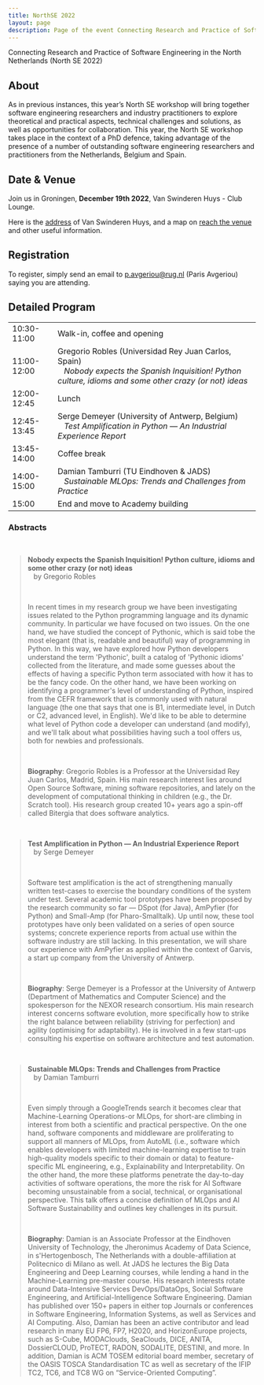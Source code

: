 ```yaml
---
title: NorthSE 2022
layout: page
description: Page of the event Connecting Research and Practice of Software Engineering in the North Netherlands (North SE 2022) from the SEARCH group.
---
```


Connecting Research and Practice of Software Engineering in the North Netherlands (North SE 2022)

## About

As in previous instances, this year’s North SE workshop will bring together software engineering researchers and industry practitioners to explore theoretical and practical aspects, technical challenges and solutions, as well as opportunities for collaboration. This year, the North SE workshop takes place in the context of a PhD defence, taking advantage of the presence of a number of outstanding software engineering researchers and practitioners from the Netherlands, Belgium and Spain. 

## Date & Venue

Join us in Groningen, **December 19th 2022**, Van Swinderen Huys - Club Lounge.

Here is the [address](https://vanswinderenhuys.nl/en/) of Van Swinderen Huys, and a map on [reach the venue](https://www.rug.nl/staff/location/1111) and other useful information. 

## Registration

To register, simply send an email to [p.avgeriou@rug.nl](mailto:p.avgeriou@rug.nl) (Paris Avgeriou) saying you are attending.

## Detailed Program


<table style="border: 0px;">
    <tbody>
        <tr>
            <td>10:30-11:00</td>
            <td>Walk-in, coffee and opening</td>
        </tr>
        <tr>
            <td>11:00-12:00</td>
            <td>Gregorio Robles (Universidad Rey Juan Carlos, Spain) <br>&nbsp;&nbsp; <i>Nobody expects the Spanish Inquisition! Python culture, idioms and some other crazy (or not) ideas</i></td>
        </tr>
        <tr>
            <td>12:00-12:45</td>
            <td>Lunch</td>
        </tr>
        <tr>
            <td>12:45-13:45</td>
            <td>Serge Demeyer (University of Antwerp, Belgium) <br>&nbsp;&nbsp; <i>Test Amplification in Python — An Industrial Experience Report</i></td>
        </tr>
        <tr>
            <td>13:45-14:00</td>
            <td>Coffee break</td>
        </tr>
        <tr>
            <td>14:00-15:00</td>
            <td>Damian Tamburri (TU Eindhoven & JADS) <br>&nbsp;&nbsp; <i>Sustainable MLOps: Trends and Challenges from Practice</i></td>
        </tr>
        <tr>
            <td>15:00</td>
            <td>End and move to Academy building</td>
        </tr>
    </tbody>
</table>

### Abstracts

<br>

> **Nobody expects the Spanish Inquisition! Python culture, idioms and some other crazy (or not) ideas**\
&nbsp;&nbsp; by Gregorio Robles
> 
> <br>
>
> In recent times in my research group we have been investigating issues related to the Python programming language and its dynamic community. In particular we have focused on two issues. On the one hand, we have studied the concept of Pythonic, which is said tobe the most elegant (that is, readable and beautiful) way of programming in Python. In this way, we have explored how Python developers understand the term 'Pythonic', built a catalog of 'Pythonic idioms' collected from the literature, and made some guesses about the effects of having a specific Python term associated with how it has to be the fancy code. On the other hand, we have been working on identifying a programmer's level of understanding of Python, inspired from the CEFR framework that is commonly used with natural language (the one that says that one is B1, intermediate level, in Dutch or C2, advanced level, in English). We'd like to be able to determine what level of Python code a developer can understand (and modify), and we'll talk about what possibilities having such a tool offers us, both for newbies and professionals.
>
> <br>
> 
> **Biography**: Gregorio Robles is a Professor at the Universidad Rey Juan Carlos, Madrid, Spain. His main research interest lies around Open Source Software, mining software repositories, and lately on the development of computational thinking in children (e.g., the Dr. Scratch tool). His research group created 10+ years ago a spin-off called Bitergia that does software analytics.

<br>

> **Test Amplification in Python — An Industrial Experience Report**\
> &nbsp;&nbsp; by Serge Demeyer
>
> <br>
>
> Software test amplification is the act of strengthening manually written test-cases to exercise the boundary conditions of the system under test. Several academic tool prototypes have been proposed by the research community so far — DSpot (for Java), AmPyfier (for Python) and Small-Amp (for Pharo-Smalltalk). Up until now, these tool prototypes have only been validated on a series of open source systems; concrete experience reports from actual use within the software industry are still lacking. In this presentation, we will share our experience with AmPyfier as applied within the context of Garvis, a start up company from the University of Antwerp.
> 
> <br>
> 
> **Biography**: Serge Demeyer is a Professor at the University of Antwerp (Department of Mathematics and Computer Science) and the spokesperson for the NEXOR research consortium. His main research interest concerns software evolution, more specifically how to strike the right balance between reliability (striving for perfection) and agility (optimising for adaptability). He is involved in a few start-ups consulting his expertise on software architecture and test automation.

<br>

> **Sustainable MLOps: Trends and Challenges from Practice**\
&nbsp;&nbsp; by Damian Tamburri
> 
> <br>
> 
> Even simply through a GoogleTrends search it becomes clear that Machine-Learning Operations-or MLOps, for short-are climbing in interest from both a scientific and practical perspective. On the one hand, software components and middleware are proliferating to support all manners of MLOps, from AutoML (i.e., software which enables developers with limited machine-learning expertise to train high-quality models specific to their domain or data) to feature-specific ML engineering, e.g., Explainability and Interpretability. On the other hand, the more these platforms penetrate the day-to-day activities of software operations, the more the risk for AI Software becoming unsustainable from a social, technical, or organisational perspective. This talk offers a concise definition of MLOps and AI Software Sustainability and outlines key challenges in its pursuit.
> 
> <br>
> 
> **Biography**: Damian is an Associate Professor at the Eindhoven University of Technology, the Jheronimus Academy of Data Science, in s'Hertogenbosch, The Netherlands with a double-affiliation at Politecnico di Milano as well. At JADS he lectures the Big Data Engineering and Deep Learning courses, while lending a hand in the Machine-Learning pre-master course. His research interests rotate around Data-Intensive Services DevOps/DataOps, Social Software Engineering, and Artificial-Intelligence Software Engineering. Damian has published over 150+ papers in either top Journals or conferences in Software Engineering, Information Systems, as well as Services and AI Computing. Also, Damian has been an active contributor and lead research in many EU FP6, FP7, H2020, and HorizonEurope projects, such as S-Cube, MODAClouds, SeaClouds, DICE, ANITA, DossierCLOUD, ProTECT, RADON, SODALITE, DESTINI, and more. In addition, Damian is ACM TOSEM editorial board member, secretary of the OASIS TOSCA Standardisation TC as well as secretary of the IFIP TC2, TC6, and TC8 WG on “Service-Oriented Computing”. 